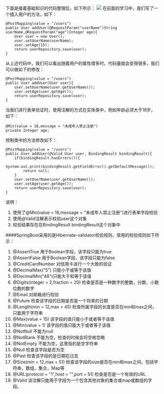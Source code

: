 下面是接着基础知识的代码整理后，如下所示：
![](https://i.imgur.com/GkfsJ8V.png)
在前面的学习中，我们写了一个插入用户的方法，如下：

	@PostMapping(value = "/users")
    public User addUser(@RequestParam("userName")String userName,@RequestParam("age")Integer age){
        User user = new User();
        user.setUserName(userName);
        user.setAge(15);
        return userRepository.save(user);
    }
从上述代码中，我们可以看出随着用户的属性增多时，代码量就会变得很多，我们可以做如下的修改：

	@PostMapping(value = "/users")
    public User addUser(User user){
        user.setUserName(user.getUserName());
        user.setAge(user.getAge());
        return userRepository.save(user);
    }
当我们进行表单验证时，使用注解的方式在实体类中，例如年龄必须大于18岁，如下：

	@Min(value = 18,message = "未成年人禁止注册")
	private Integer age;
控制类中的方法修改如下：

	@PostMapping(value = "/users")
    public User addUser(@Valid User user, BindingResult bindingResult){
        if(bindingResult.hasErrors()){
            System.out.print(bindingResult.getFieldError().getDefaultMessage());
            return null;
        }
        user.setUserName(user.getUserName());
        user.setAge(user.getAge());
        return userRepository.save(user);
    }
	
说明：

1. 使用了@Min(value = 18,message = "未成年人禁止注册")进行表单字段校验
2. 使用@Valid注解表示校验user这个对象
3. 校验结果存在在BindingResult bindingResult这个对象中

####SpringBoot采用的是Hibernate-validator校验规则，常用的校验规则如下所示：

1. @AssertTrue 用于Boolean字段，该字段只能为true
2. @AssertFalse 用于Boolean字段，该字段只能为false
3. @CreditCardNumber 对信用卡进行一个大致的验证
4. @DecimalMax("5") 只能小于或等于该值
5. @DecimalMin("48")只能大于和等于该值
6. @Digits(integer = 2,fraction = 20) 检查是否是一种数字的整数，分数，小数位数的数字
7. @Email 对邮箱进行校验
8. @Future 检查该字段的日期是否是一个将来的日期
9. @Length(min = 12,max = 45) 检查所属字段的长度是否在min和max之间，只能用于字符串
10. @Max(value = 15) 该字段的值只能小于或者等于该值
11. @Min(value = 1) 该字段的值只能大于或者等于该值
12. @NotNull 不能为null 
13. @NotBlank 不能为空，检查的时候会将空格忽略
14. @NotEmpty 不能为空，这里指的是空字符串
15. @Null 检查该字段是否为空
16. @Past 检查该字段的是日期在过去
17. @Size(min = 12,max = 51) 检查该字段的size是否在min和max之间，包括字符串，数组，集合，Map等
18. @URL(protocol = "1",host = "",port = 51) 检查是否是一个有效的URL
19. @Valid 该注解只能用于字段为一个包含其他对象的集合或map或数组的字段。



